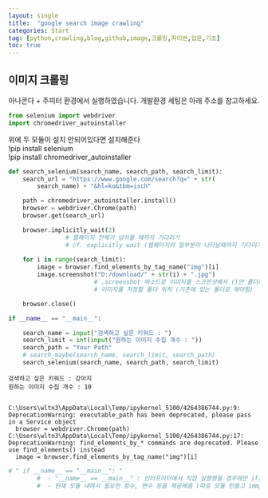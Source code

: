 ```yaml
---
layout: single
title:  "google search image crawling"
categories: Start
tag: [python,crawling,blog,github,image,크롤링,파이썬,입문,기초]
toc: true
---
```


## 이미지 크롤링 

아나콘다 + 주피터 환경에서 실행하였습니다. 
개발환경 세팅은 아래 주소를 참고하세요.


```python
from selenium import webdriver
import chromedriver_autoinstaller
```

위에 두 모듈이 설치 안되어있다면 설치해준다  
!pip install selenium  
!pip install chromedriver_autoinstaller


```python
def search_selenium(search_name, search_path, search_limit):
    search_url = "https://www.google.com/search?q=" + str(
        search_name) + "&hl=ko&tbm=isch"

    path = chromedriver_autoinstaller.install()
    browser = webdriver.Chrome(path)
    browser.get(search_url)

    browser.implicitly_wait(2)
                # 웹페이지 전체가 넘어올 때까지 기다리기
                # cf. explicitly wait (웹페이지의 일부분이 나타날때까지 기다리기) 
            
    for i in range(search_limit):
        image = browser.find_elements_by_tag_name("img")[i]
        image.screenshot("D:/download/" + str(i) + ".jpg")
                        # .screenshot 메소드로 이미지를 스크린샷해서 ()안 폴더에 저장해줌
                        # 이미지를 저장할 폴더 위치 (기존에 있는 폴더로 해야함)

    browser.close()

if __name__ == "__main__":

    search_name = input("검색하고 싶은 키워드 : ")
    search_limit = int(input("원하는 이미지 수집 개수 : "))
    search_path = "Your Path"
    # search_maybe(search_name, search_limit, search_path)
    search_selenium(search_name, search_path, search_limit)
```

    검색하고 싶은 키워드 : 강아지
    원하는 이미지 수집 개수 : 10
    

    C:\Users\wltn3\AppData\Local\Temp/ipykernel_5100/4264386744.py:9: DeprecationWarning: executable_path has been deprecated, please pass in a Service object
      browser = webdriver.Chrome(path)
    C:\Users\wltn3\AppData\Local\Temp/ipykernel_5100/4264386744.py:17: DeprecationWarning: find_elements_by_* commands are deprecated. Please use find_elements() instead
      image = browser.find_elements_by_tag_name("img")[i]
    


```python
# " if __name__ == "__main__": "
        #  - "__name__ == __main__" : 인터프리터에서 직접 실행했을 경우에만 if문 내의 코드를 돌리라는 명령 
        #  - 현재 모듈 내에서 필요한 함수, 변수 등을 제공해줌 (따로 모듈 만들고 immport 하지 않고 해결할 때 활용됨)
```
